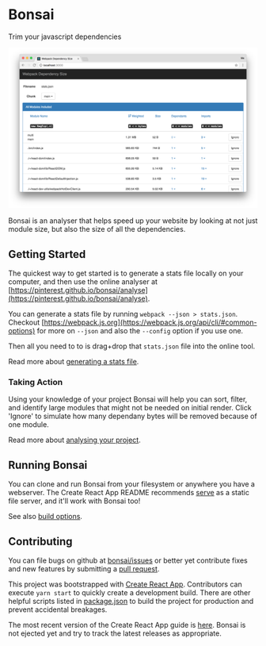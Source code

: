 # Bonsai

Trim your javascript dependencies

![What Bonsai looks like](bonsai-interface.png)

Bonsai is an analyser that helps speed up your website by looking at not just module size, but also the size of all the dependencies.

## Getting Started

The quickest way to get started is to generate a stats file locally on your computer, and then use the online analyser at [https://pinterest.github.io/bonsai/analyse](https://pinterest.github.io/bonsai/analyse).

You can generate a stats file by running `webpack --json > stats.json`. Checkout [https://webpack.js.org](https://webpack.js.org/api/cli/#common-options) for more on `--json` and also the `--config` option if you use one.

Then all you need to to is drag+drop that `stats.json` file into the online tool.

Read more about [generating a stats file](stats-files.md).

### Taking Action

Using your knowledge of your project Bonsai will help you can sort, filter, and identify large modules that might not be needed on initial render. Click 'Ignore' to simulate how many dependany bytes will be removed because of one module.

Read more about [analysing your project](analysing.md).

## Running Bonsai

You can clone and run Bonsai from your filesystem or anywhere you have a webserver. The Create React App README recommends [serve](https://github.com/zeit/serve) as a static file server, and it'll work with Bonsai too!

See also [build options](build-options.md).

## Contributing

You can file bugs on github at [bonsai/issues](https://github.com/pinterest/bonsai/issues) or better yet contribute fixes and new features by submitting a [pull request](https://github.com/pinterest/bonsai/pulls).

This project was bootstrapped with [Create React App](https://github.com/facebookincubator/create-react-app). Contributors can execute `yarn start` to quickly create a development build. There are other helpful scripts listed in [package.json](https://github.com/pinterest/bonsai/blob/master/package.json#L18-L39) to build the project for production and prevent accidental breakages.

The most recent version of the Create React App guide is [here](https://github.com/facebookincubator/create-react-app/blob/master/packages/react-scripts/template/README.md). Bonsai is not ejected yet and try to track the latest releases as appropriate.
